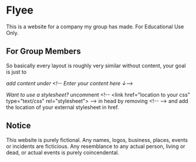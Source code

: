 # Flyee
This is a website for a company my group has made.
For Educational Use Only.

## For Group Members
So basically every layout is roughly very similar without content, your goal is just to 

*add content under &lt;!-- Enter your content here ↓--&gt;* 

*Want to use a stylesheet?*
uncomment &lt;!-- &lt;link href="location to your css" type="text/css" rel="stylesheet"&gt; --&gt;  in head by removing  &lt;!-- --&gt; and add the location of your external stylesheet in href.


## Notice
This website is purely fictional.
Any names, logos, business, places, events or incidents are ficticious.
Any resemblance to any actual person, living or dead, or actual events is purely coincendental.

